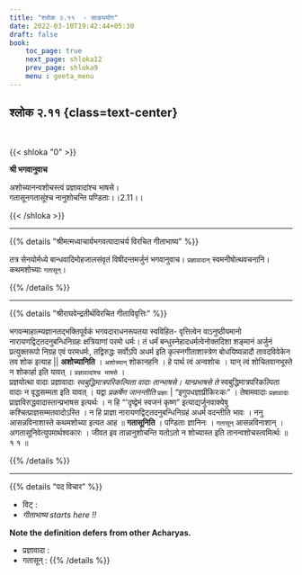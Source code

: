 ```yaml
---
title: "श्लोक २.११  - साङ्ययोग"
date: 2022-03-10T19:42:44+05:30
draft: false
book:
    toc_page: true
    next_page: shloka12
    prev_page: shloka9
    menu : geeta_menu
---
```




## श्लोक २.११ {class=text-center}

<br/>

{{< shloka  "0"  >}}

**श्री भगवानुवाच**

अशोच्यानन्वशोचस्त्वं प्रज्ञावादांश्च भाषसे।  
गतासूनगतासूंश्च नानुशोचन्ति पण्डिताः।।2.11।।

{{< /shloka >}}

---


{{% details "श्रीमत्मध्वाचार्यभगवत्पादाचर्य विरचित  गीताभाष्य" %}}

तत्र सेनयोर्मध्ये बान्धवादिमोहजालसंवृतं विषीदन्तमर्जुनं भगवानुवाच। `प्रज्ञावादान्` स्वमनीषोत्थवचनानि। कथमशोच्याः `गतासून्`।

{{% /details %}}

---

{{% details "श्रीराघवेन्द्रतीर्थविरचित गीताविवृत्तिः" %}}

भगवन्माहात्म्यज्ञानतद्भक्तिपूर्वकं भगवदाराधनरूपतया स्वविहित- वृत्तित्वेन वाऽनुष्ठीयमानो नारायणद्विट्तदनुबन्धिनिग्रहः क्षत्रियाणां परमो धर्मः। तं धर्मं बन्धुस्नेहादधर्मत्वेनोक्तदिशा शङ्मानं अर्जुनं प्रत्युक्तरूपो निग्रह
एवं परमधर्मः, तद्विरुद्धः सर्वोऽपि अधर्म इति कृत्स्नगीताशास्त्रेण
बोधयिष्यन्नादौ तावदविवेकेन तव शोक इत्याह || **अशोच्यानिति** । `अशोच्यान्‌` शोकानहनि । हे पार्थ त्वं अन्वशोचः । यान्‌ त्वं शोचितवानभूस्ते न शोकार्हा
इति यावत्‌ । `प्रज्ञावादांश्च भाषसे` ।  
प्रज्ञयोत्था वादाः प्रज्ञावादाः *स्वबुद्धिमात्रपरिकल्पिता वादाः तान्‍भाषसे। यान्प्रभाषसे ते*
स्वबुद्धिमात्रपरिकल्पिता वादाः न वृद्धसम्मता इति यावत्‌ । यद्वा *प्रकर्षेण
जानन्तीति* `प्रज्ञाः` | “इगुपधज्ञाप्रीकिरःकः” । तेषामवादाः `प्रज्ञावादाः`
प्राज्ञविरुद्धवादास्तान्प्रभाषस इत्यर्थः । न हि “'दृष्द्वेमं स्वजनं कृष्ण”
इत्याद्यर्जुनवाक्येषु कश्चित्प्राज्ञसम्मतवादोऽस्ति । न हि प्राज्ञा  नारायणद्विट्तदनुबन्धिनिग्रहं अधर्म वदन्‍तीति भावः । ननु आसन्नविनाशास्ते
कथमशोच्या इत्यत आह ॥ **गतासूनिति** । पण्डिताः ज्ञानिनः । `गतासून्` आसन्नविनाशान्‌ । अगतासूनिवेत्युपमार्थश्वकारः । जीवत इव
तान्नानुशोचन्ति यतोऽतो न शोच्यास्त इति तानन्वशोचस्त्वमिर्त्थः ॥ १ १ ॥

{{% /details %}}

---

{{% details "पद विचार" %}}

- विट् : 
- *गीताभाष्य starts here !!*

**Note the definition defers from other Acharyas.**
- प्रज्ञावादा :  
- गतासून्  :
{{% /details %}}
